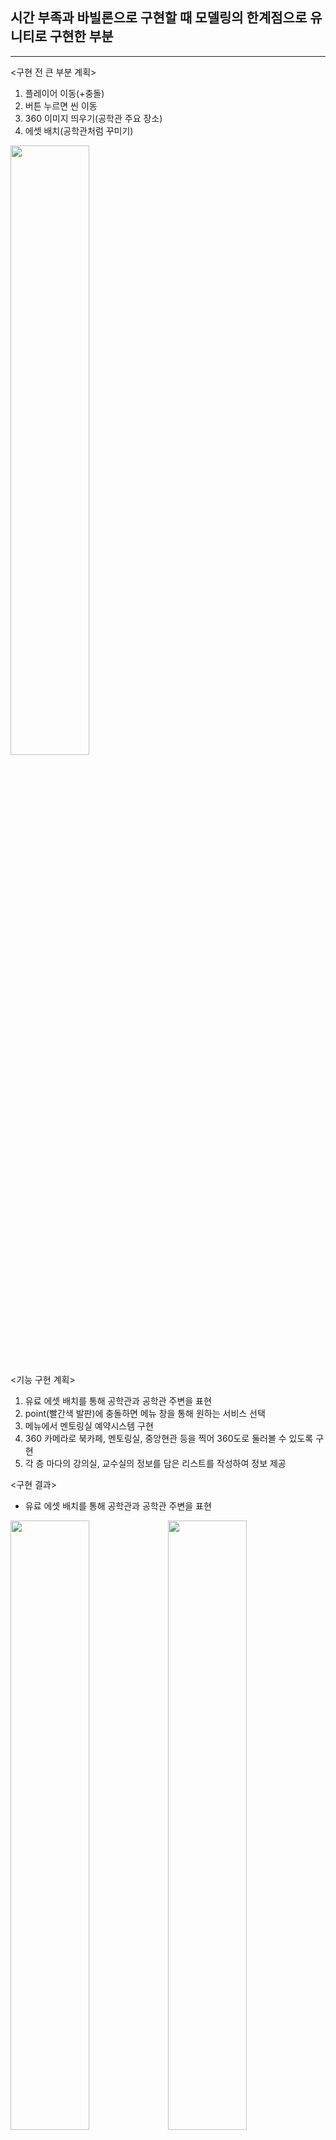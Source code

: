 ## 시간 부족과 바빌론으로 구현할 때 모델링의 한계점으로 유니티로 구현한 부분

---
<구현 전 큰 부분 계획>   
1. 플레이어 이동(+충돌)
2. 버튼 누르면 씬 이동
3. 360 이미지 띄우기(공학관 주요 장소)
4. 에셋 배치(공학관처럼 꾸미기)

<img src = "https://user-images.githubusercontent.com/92451281/170231599-5846611f-0814-4bd7-a17d-7a15252873af.png" width="50%" height="50%">

<기능 구현 계획>   
1. 유료 에셋 배치를 통해 공학관과 공학관 주변을 표현
2. point(빨간색 발판)에 충돌하면 메뉴 창을 통해 원하는 서비스 선택
3. 메뉴에서 멘토링실 예약시스템 구현
4. 360 카메라로 북카페, 멘토링실, 중앙현관 등을 찍어 360도로 둘러볼 수 있도록 구현
5. 각 층 마다의 강의실, 교수실의 정보를 담은 리스트를 작성하여 정보 제공

<구현 결과>
* 유료 에셋 배치를 통해 공학관과 공학관 주변을 표현
   
<img src = "https://user-images.githubusercontent.com/92451281/170244288-40633b3b-459c-4165-b06f-e3404577211b.png" width="50%" height="50%"><img src = "https://user-images.githubusercontent.com/92451281/170244539-2a65bdac-8d88-47c1-91e1-c62975598539.png" width="50%" height="50%">
<img src = "https://user-images.githubusercontent.com/92451281/170244594-1120088a-b4b5-4ff3-8cc4-978d53e038cb.png" width="50%" height="50%">

* point(빨간색 발판)에 충돌하면 메뉴 창을 통해 원하는 서비스 선택
* player.cs 코드 중 일부 충돌 했을 때 씬 이동 코드 함수
```csharp
void OnCollisionEnter(Collision collision)
{
    if (collision.gameObject.CompareTag("point"))
    {
        SceneManager.LoadScene("MenuScene");
    }
}
```
<img src = "https://user-images.githubusercontent.com/92451281/170244641-e08d9467-eb5d-44ac-87e4-37dfd8469b0a.png" width="50%" height="50%"><img src = "https://user-images.githubusercontent.com/92451281/170245680-7173fa00-1a9b-476a-bd58-1c386fe950a7.png" width="50%" height="50%"><img src = "https://user-images.githubusercontent.com/92451281/170322595-bf514db6-d303-41e1-813b-c084d5b658bc.gif" width="50%" height="50%">

* 메뉴에서 멘토링실 예약시스템 구현
* Mentoring_button.cs 참고
* scene_change.cs 참고

<img src = "https://user-images.githubusercontent.com/92451281/170245834-10b55e06-775c-4e7a-a3aa-ccafd88b2d10.png" width="50%" height="50%"><img src = "https://user-images.githubusercontent.com/92451281/170245900-c5513914-a53b-41cc-8d25-ddba67d14ddf.png" width="50%" height="50%"><img src="https://user-images.githubusercontent.com/92451281/170323771-a7441190-32c9-40a0-86ff-017c8fe59441.gif" width="50%" height="50%"><img src = "https://user-images.githubusercontent.com/92451281/170324352-96927ef2-9ce4-4855-8108-52dcadec73d1.gif" width="50%" height="50%">

* 360 카메라로 북카페, 멘토링실, 중앙현관 등을 찍어 360도로 둘러볼 수 있도록 구현 
* <360 이미지 넣는 방법>
   * 360 카메라로 이미지 촬영
   * 유니티 안에서 sphere 추가
   * sphere 위치, camera 위치를 동일하게 맞춤
   * material 생성 후 이미지 select
   * spehre inspector 창에서 material -> skybox -> cubemap 선택 후 material 이미지 select
* (여기서 다른 장면으로 넘어갈 때 버튼 이벤트를 만들어 씬이동)
* VRCamera.cs 참고
* scene_change.cs 참고

<img src = "https://user-images.githubusercontent.com/92451281/170264506-1de101e7-06e9-44e5-9dd0-3b3a64fbd46f.png" width="50%" height="50%"><img src = "https://user-images.githubusercontent.com/92451281/170246017-12b5dace-b2f0-4189-a735-060b6368ca21.png" width="50%" height="50%"><img src = "https://user-images.githubusercontent.com/92451281/170246231-8b6be46e-750e-4b4b-a3b3-09943b6b44a1.png" width="50%" height="50%"><img src = "https://user-images.githubusercontent.com/92451281/170246326-3bb4d398-1bad-44d6-a28b-6334785de35c.png" width="50%" height="50%"><img src = "https://user-images.githubusercontent.com/92451281/170246443-971ba87f-d565-4445-8312-0596d77d4a6b.png" width="50%" height="50%"><img src = "https://user-images.githubusercontent.com/92451281/170246481-a07d736e-9bd2-4865-8972-7497f2ddb699.png" width="50%" height="50%"><img src="https://user-images.githubusercontent.com/92451281/170326186-9aaa0d77-08a8-4bea-81d5-a27ce92963e8.gif" height="50%" width="50%"><img src="https://user-images.githubusercontent.com/92451281/170326242-ce7d036b-7f5a-4b55-9554-3a9c0d5792cc.gif" height="50%" width="50%">

* 각 층 마다의 강의실, 교수실의 정보를 담은 리스트를 작성하여 정보 제공

<img src = "https://user-images.githubusercontent.com/92451281/170246715-77023e9a-82ad-46cc-b75f-ddc89b62b89a.png" width="50%" height="50%"><img src = "https://user-images.githubusercontent.com/92451281/170246735-dea76533-d67d-49c4-98b8-fed165bd573c.png" width="50%" height="50%"><img src = "https://user-images.githubusercontent.com/92451281/170250031-c2068c9f-caa4-4375-b2db-38fe00cea25c.png" width="50%" height="50%"><img src = "https://user-images.githubusercontent.com/92451281/170250046-cf6f5bbb-2268-42ad-884e-1df76c574f8e.png" width="50%" height="50%">
<img src="https://user-images.githubusercontent.com/92451281/170326531-06cbd83e-8456-4854-913c-5b1a8b03aba5.gif" height="50%" width="50%">
* 그 외, 모든 버튼 구현 (확인, 돌아가기, 옆으로 넘기는 등, 메뉴 버튼, 멘토링 버튼 등)
* 버튼 구현 함수 중 일부
```csharp
...
public void SceneChange()
{
    SceneManager.LoadScene("MainScene");
}
public void SceneHosil()
{
    SceneManager.LoadScene("hosil1F");
}
public void SceneMenu()
{
    SceneManager.LoadScene("MenuScene");
}
public void VR_1() //중앙 씬
{
    SceneManager.LoadScene("360scene1");
}
...
```
<플레이어 이동 방법>
* 상화좌우(w,a,s,d 키)
* 점프(space 키)
* 마우스 이동(시야 이동)
* 360도 둘러보기에서 마우스 드래그 (360도 이미지를 둘러볼 수 있음)
* player_manager.cs 코드 중 일부
* 플레이어 이동 함수 코드
```csharp
    void PlayerMove() //플레이어 이동
    {
        float xInput = Input.GetAxis("Horizontal");
        float zInput = Input.GetAxis("Vertical");

        float xSpeed = xInput * MoveSpeed;
        float zSpeed = zInput * MoveSpeed;

        transform.Translate(Vector3.forward * zSpeed * Time.deltaTime);
        transform.Translate(Vector3.right * xSpeed * Time.deltaTime);
    }
 ```
 * 플레이어 점프 함수 코드
 ```csharp
    void Jump() //플레이어 점프
    {
        if(Input.GetKeyDown(KeyCode.Space))
        {
            if(!IsJumping)
            {
                IsJumping = true;
                playerRigidbody.AddForce(Vector3.up * JumpPower, ForceMode.Impulse);

            }
            else
            {
                return;
            }
        }
    }
 ```
 * 시야 전회전 함수 코드
 ```csharp
    void RotCtrl() //시야 회전
    {
        float rotX = Input.GetAxis("Mouse Y") * rotSpeed;
        float rotY = Input.GetAxis("Mouse X") * rotSpeed;

     
        currentRot -= rotX;

        currentRot = Mathf.Clamp(currentRot, -80f, 80f);

        
        this.transform.localRotation *= Quaternion.Euler(0, rotY, 0);
       
        fpsCam.transform.localEulerAngles = new Vector3(currentRot, 0f, 0f);
    }
```
<사용한 유료 에셋>
* 도로 모듈
   * https://assetstore.unity.com/packages/3d/environments/roadways/modular-roads-39961
* Street lights 1
   * https://assetstore.unity.com/packages/3d/props/exterior/street-lights-1-141329
* Park benches
   * https://assetstore.unity.com/packages/3d/props/exterior/park-benches-141223
* Chibi Girls
   * https://assetstore.unity.com/packages/3d/characters/humanoids/humans/chibi-girls-stylized-anime-female-character-181374
* Park benches
   * https://assetstore.unity.com/packages/3d/props/exterior/park-benches-141223
* Stylized anime trees
   * https://assetstore.unity.com/packages/3d/vegetation/trees/stylized-anime-trees-200827
* SimplePoly Buildings
   * https://assetstore.unity.com/packages/3d/environments/simplepoly-buildings-low-poly-assets-62637
